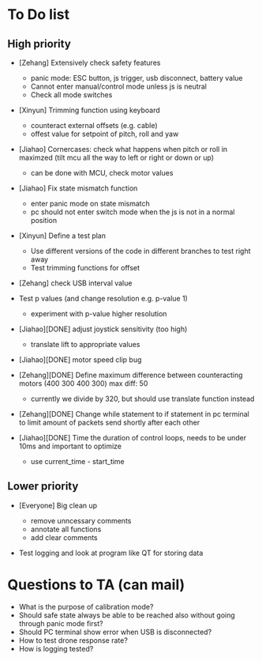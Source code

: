 # To Do list

## High priority

- [Zehang] Extensively check safety features
	- panic mode: ESC button, js trigger, usb disconnect, battery value
	- Cannot enter manual/control mode unless js is neutral
	- Check all mode switches

- [Xinyun] Trimming function using keyboard
	- counteract external offsets (e.g. cable)
	- offest value for setpoint of pitch, roll and yaw

- [Jiahao] Cornercases: check what happens when pitch or roll in maximzed (tilt mcu all the way to left or right or down or up)
	- can be done with MCU, check motor values
	
- [Jiahao] Fix state mismatch function
	- enter panic mode on state mismatch
	- pc should not enter switch mode when the js is not in a normal position

- [Xinyun] Define a test plan
	- Use different versions of the code in different branches to test right away
	- Test trimming functions for offset

- [Zehang] check USB interval value

- Test p values (and change resolution e.g. p-value 1)
	- experiment with p-value higher resolution
	

- [Jiahao][DONE] adjust joystick sensitivity (too high)
	- translate lift to appropriate values

- [Jiahao][DONE] motor speed clip bug

- [Zehang][DONE] Define maximum difference between counteracting motors (400 300 400 300) max diff: 50
	- currently we divide by 320, but should use translate function instead
	
- [Zehang][DONE] Change while statement to if statement in pc terminal to limit amount of packets send shortly after each other

- [Jiahao][DONE] Time the duration of control loops, needs to be under 10ms and important to optimize
	- use current_time - start_time

## Lower priority

- [Everyone] Big clean up 
	- remove unncessary comments
	- annotate all functions
	- add clear comments

- Test logging and look at program like QT for storing data

# Questions to TA (can mail)

- What is the purpose of calibration mode?
- Should safe state always be able to be reached also without going through panic mode first?
- Should PC terminal show error when USB is disconnected?
- How to test drone response rate?
- How is logging tested?
